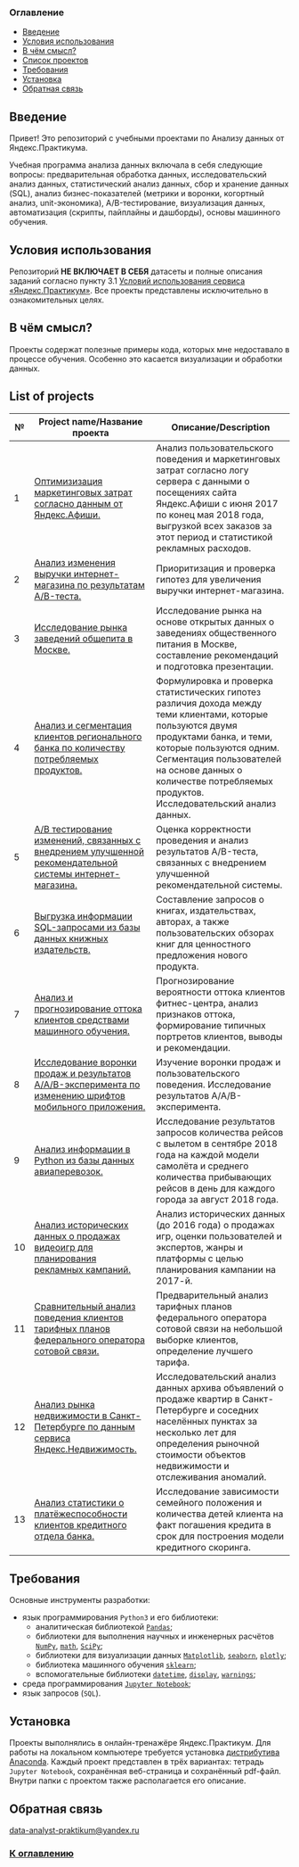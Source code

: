### Оглавление<a class="anchor" id="contents"></a>
* [Введение](#chapter1)
* [Условия использования](#chapter2)
* [В чём смысл?](#chapter3)
* [Список проектов](#chapter4)
* [Требования](#chapter5)
* [Установка](#chapter6)
* [Обратная связь](#chapter7)

## Введение<a class="anchor" id="chapter1"></a>
Привет! Это репозиторий с учебными проектами по Анализу данных от Яндекс.Практикума.

Учебная программа анализа данных включала в себя следующие вопросы: предварительная обработка данных, исследовательский анализ данных, статистический анализ данных, сбор и хранение данных (SQL), анализ бизнес-показателей (метрики и воронки, когортный анализ, unit-экономика), A/B-тестирование, визуализация данных, автоматизация (скрипты, пайплайны и дашборды), основы машинного обучения.

## Условия использования<a class="anchor" id="chapter2"></a>
Репозиторий **НЕ ВКЛЮЧАЕТ В СЕБЯ** датасеты и полные описания заданий согласно пункту 3.1 [Условий использования сервиса «Яндекс.Практикум»](https://yandex.ru/legal/praktikum_termsofuse/). Все проекты представлены исключительно в ознакомительных целях.

## В чём смысл?<a class="anchor" id="chapter3"></a>
Проекты содержат полезные примеры кода, которых мне недоставало в процессе обучения. Особенно это касается визуализации и обработки данных.

## List of projects<a class="anchor" id="chapter4"></a>
№ | Project name/Название проекта | Описание/Description
| --- | --- | ---
1 | [Оптимизизация маркетинговых затрат согласно данным от Яндекс.Афиши.](https://github.com/data-analyst-praktikum/Projects/tree/main/1_Marketing_costs_optimization) | Анализ пользовательского поведения и маркетинговых затрат согласно логу сервера с данными о посещениях сайта Яндекс.Афиши с июня 2017 по конец мая 2018 года, выгрузкой всех заказов за этот период и статистикой рекламных расходов.
2 | [Анализ изменения выручки интернет-магазина по результатам A/B-теста.](https://github.com/data-analyst-praktikum/Projects/tree/main/2_AB_test_of_the_internet_store_income_change)| Приоритизация и проверка гипотез для увеличения выручки интернет-магазина.
3 | [Исследование рынка заведений общепита в Москве.](https://github.com/data-analyst-praktikum/Projects/tree/main/3_Catering_market_research) | Исследование рынка на основе открытых данных о заведениях общественного питания в Москве, составление рекомендаций и подготовка презентации.
4 | [Анализ и сегментация клиентов регионального банка по количеству потребляемых продуктов.](https://github.com/data-analyst-praktikum/Projects/tree/main/4_Bank_clients_analysis_and_segmentation) | Формулировка и проверка статистических гипотез различия дохода между теми клиентами, которые пользуются двумя продуктами банка, и теми, которые пользуются одним. Сегментация пользователей на основе данных о количестве потребляемых продуктов. Исследовательский анализ данных.
5 | [A/B тестирование изменений, связанных с внедрением улучшенной рекомендательной системы интернет-магазина.](https://github.com/data-analyst-praktikum/Projects/tree/main/5_AB_testing_of_recommendation_system_changes) | Оценка корректности проведения и анализ результатов A/B-теста, связанных с внедрением улучшенной рекомендательной системы.
6 | [Выгрузка информации SQL-запросами из базы данных книжных издательств.](https://github.com/data-analyst-praktikum/Projects/tree/main/6_SQL-queries_from_the_book_publishers_database) | Составление запросов о книгах, издательствах, авторах, а также пользовательских обзорах книг для ценностного предложения нового продукта.
7 | [Анализ и прогнозирование оттока клиентов средствами машинного обучения.](https://github.com/data-analyst-praktikum/Projects/tree/main/7_Analysis_and_prediction_of_customers_churn_with_the_machine_learning) | Прогнозирование вероятности оттока клиентов фитнес-центра, анализ признаков оттока, формирование типичных портретов клиентов, выводы и рекомендации.
8 | [Исследование воронки продаж и результатов A/A/B-эксперимента по изменению шрифтов мобильного приложения.](https://github.com/data-analyst-praktikum/Projects/tree/main/8_Sales_funnel_and_AAB-experiment_research) | Изучение воронки продаж и пользовательского поведения. Исследование результатов A/A/B-эксперимента.
9 | [Анализ информации в Python из базы данных авиаперевозок.](https://github.com/data-analyst-praktikum/Projects/tree/main/9_SQL-queries_from_the_air_transportation_database_and_analysis_in_Python)| Исследование результатов запросов количества рейсов с вылетом в сентябре 2018 года на каждой модели самолёта и среднего количества прибывающих рейсов в день для каждого города за август 2018 года.
10 | [Анализ исторических данных о продажах видеоигр для планирования рекламных кампаний.](https://github.com/data-analyst-praktikum/Projects/tree/main/A_Historical_data_analysis_of_the_games_sales)| Анализ исторических данных (до 2016 года) о продажах игр, оценки пользователей и экспертов, жанры и платформы с целью планирования кампании на 2017-й.
11 | [Сравнительный анализ поведения клиентов тарифных планов федерального оператора сотовой связи.](https://github.com/data-analyst-praktikum/Projects/tree/main/B_Clients_behavior_%D1%81omparative_analysis_of_tariff_plans)| Предварительный анализ тарифных планов федерального оператора сотовой связи на небольшой выборке клиентов, определение лучшего тарифа.
12 | [Анализ рынка недвижимости в Санкт-Петербурге по данным сервиса Яндекс.Недвижимость.](https://github.com/data-analyst-praktikum/Projects/tree/main/C_St._Petersburg_real_estate_market_analysis)| Исследовательский анализ данных архива объявлений о продаже квартир в Санкт-Петербурге и соседних населённых пунктах за несколько лет для определения рыночной стоимости объектов недвижимости и отслеживания аномалий.
13 | [Анализ статистики о платёжеспособности клиентов кредитного отдела банка.](https://github.com/data-analyst-praktikum/Projects/tree/main/D_Statistics_analysis_of_the_clients_creditworthiness)| Исследование зависимости семейного положения и количества детей клиента на факт погашения кредита в срок для построения модели кредитного скоринга.

## Требования<a class="anchor" id="chapter5"></a>
Основные инструменты разработки:
- язык программирования `Python3` и его библиотеки:
	- аналитическая библиотекой [`Pandas`](https://pandas.pydata.org/);
	- библиотеки для выполнения научных и инженерных расчётов [`NumPy`](http://www.numpy.org/), [`math`](https://docs.python.org/3/library/math.html), [`SciPy`](https://www.scipy.org/);
	- библиотеки для визуализации данных [`Matplotlib`](https://matplotlib.org/), [`seaborn`](https://seaborn.pydata.org/), [`plotly`](https://plotly.com/python/);
	- библиотека машинного обучения [`sklearn`](https://www.sklearn.org/);
	- вспомогательные библиотеки [`datetime`](https://docs.python.org/3/library/datetime.html), [`display`](https://ipython.org/ipython-doc/3/api/generated/IPython.display.html), [`warnings`](https://docs.python.org/3/library/warnings.html);
- среда программирования [`Jupyter Notebook`](https://jupyter.org/);
- язык запросов (`SQL`).

## Установка<a class="anchor" id="chapter6"></a>
Проекты выполнялись в онлайн-тренажёре Яндекс.Практикум. Для работы на локальном компьютере требуется установка [дистрибутива Anaconda](https://www.anaconda.com/distribution/). Каждый проект представлен в трёх вариантах: тетрадь `Jupyter Notebook`, сохранённая веб-страница и сохранённый pdf-файл. Внутри папки с проектом также располагается его описание.

## Обратная связь<a class="anchor" id="#chapter7"></a>

data-analyst-praktikum@yandex.ru

### [К оглавлению](#contents)
